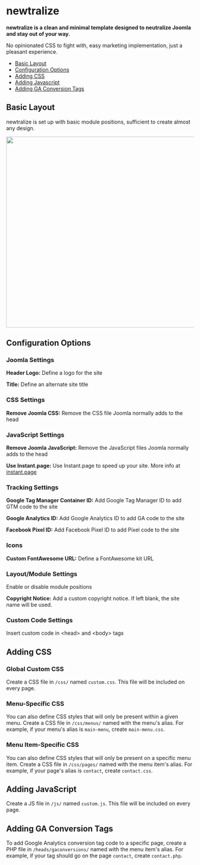 # newtralize

**newtralize is a clean and minimal template designed to neutralize Joomla and stay out of your way.**

No opinionated CSS to fight with, easy marketing implementation, just a pleasant experience.

- [Basic Layout](#basic-layout)
- [Configuration Options](#configuration-options)
- [Adding CSS](#adding-css)
- [Adding Javascript](#adding-javascript)
- [Adding GA Conversion Tags](#adding-ga-conversion-tags)

## Basic Layout

newtralize is set up with basic module positions, sufficient to create almost any design.

<img src="https://res.cloudinary.com/da9s7ps5c/image/upload/v1677767034/newtralize_layout_3f4d3d0490.jpg" height="512" />

## Configuration Options

### Joomla Settings

**Header Logo:** Define a logo for the site

**Title:** Define an alternate site title

### CSS Settings

**Remove Joomla CSS:** Remove the CSS file Joomla normally adds to the head

### JavaScript Settings

**Remove Joomla JavaScript:** Remove the JavaScript files Joomla normally adds to the head

**Use Instant.page:** Use Instant.page to speed up your site. More info at [instant.page](https://instant.page)

### Tracking Settings

**Google Tag Manager Container ID:** Add Google Tag Manager ID to add GTM code to the site

**Google Analytics ID:** Add Google Analytics ID to add GA code to the site

**Facebook Pixel ID:** Add Facebook Pixel ID to add Pixel code to the site

### Icons

**Custom FontAwesome URL:** Define a FontAwesome kit URL

### Layout/Module Settings

Enable or disable module positions

**Copyright Notice:** Add a custom copyright notice. If left blank, the site name will be used.

### Custom Code Settings

Insert custom code in &lt;head&gt; and &lt;body&gt; tags

## Adding CSS

### Global Custom CSS

Create a CSS file in `/css/` named `custom.css`. This file will be included on every page.

### Menu-Specific CSS

You can also define CSS styles that will only be present within a given menu. Create a CSS file in `/css/menus/` named with the menu's alias. For example, if your menu's alias is `main-menu`, create `main-menu.css`.

### Menu Item-Specific CSS

You can also define CSS styles that will only be present on a specific menu item. Create a CSS file in `/css/pages/` named with the menu item's alias. For example, if your page's alias is `contact`, create `contact.css`.

## Adding JavaScript

Create a JS file in `/js/` named `custom.js`. This file will be included on every page.

## Adding GA Conversion Tags

To add Google Analytics conversion tag code to a specific page, create a PHP file in `/heads/gaconversions/` named with the menu item's alias. For example, if your tag should go on the page `contact`, create `contact.php`.
